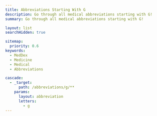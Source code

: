 ```yaml
---
title: Abbreviations Starting With G
description: Go through all medical abbreviations starting with G!
summary: Go through all medical abbreviations starting with G!

layout: list
searchHidden: true

sitemap:
  priority: 0.6
keywords:
  - MedDex
  - Medicine
  - Medical
  - Abbreviations

cascade:
  - _target:
      path: /abbreviations/g/**
    params:
      layout: abbreviation
      letters:
        - g
---
```

